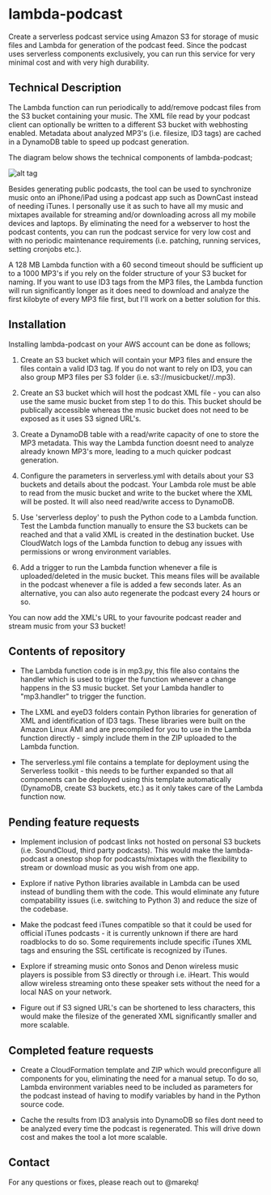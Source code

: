 lambda-podcast
==============


Create a serverless podcast service using Amazon S3 for storage of music files and Lambda for generation of the podcast feed. Since the podcast uses serverless components exclusively, you can run this service for very minimal cost and with very high durability.



Technical Description
---------------------


The Lambda function can run periodically to add/remove podcast files from the S3 bucket containing your music. The XML file read by your podcast client can optionally be written to a different S3 bucket with webhosting enabled. Metadata about analyzed MP3's (i.e. filesize, ID3 tags) are cached in a DynamoDB table to speed up podcast generation. 


The diagram below shows the technical components of lambda-podcast;


![alt tag](https://raw.githubusercontent.com/marekq/lambda-podcast/master/docs/1.png)


Besides generating public podcasts, the tool can be used to synchronize music onto an iPhone/iPad using a podcast app such as DownCast instead of needing iTunes. I personally use it as such to have all my music and mixtapes available for streaming and/or downloading across all my mobile devices and laptops. By eliminating the need for a webserver to host the podcast contents, you can run the podcast service for very low cost and with no periodic maintenance requirements (i.e. patching, running services, setting cronjobs etc.). 


A 128 MB Lambda function with a 60 second timeout should be sufficient up to a 1000 MP3's if you rely on the folder structure of your S3 bucket for naming. If you want to use ID3 tags from the MP3 files, the Lambda function will run significantly longer as it does need to download and analyze the first kilobyte of every MP3 file first, but I'll work on a better solution for this. 



Installation
------------


Installing lambda-podcast on your AWS account can be done as follows;


1. Create an S3 bucket which will contain your MP3 files and ensure the files contain a valid ID3 tag. If you do not want to rely on ID3, you can also group MP3 files per S3 folder (i.e. s3://musicbucket/<artist>/<track>.mp3).

2. Create an S3 bucket which will host the podcast XML file - you can also use the same music bucket from step 1 to do this. This bucket should be publically accessible whereas the music bucket does not need to be exposed as it uses S3 signed URL's. 

3. Create a DynamoDB table with a read/write capacity of one to store the MP3 metadata. This way the Lambda function doesnt need to analyze already known MP3's more, leading to a much quicker podcast generation. 

4. Configure the parameters in serverless.yml with details about your S3 buckets and details about the podcast. Your Lambda role must be able to read from the music bucket and write to the bucket where the XML will be posted. It will also need read/write access to DynamoDB. 

5. Use 'serverless deploy' to push the Python code to a Lambda function. Test the Lambda function manually to ensure the S3 buckets can be reached and that a valid XML is created in the destination bucket. Use CloudWatch logs of the Lambda function to debug any issues with permissions or wrong environment variables. 

6. Add a trigger to run the Lambda function whenever a file is uploaded/deleted in the music bucket. This means files will be  available in the podcast whenever a file is added a few seconds later. As an alternative, you can also auto regenerate the podcast every 24 hours or so. 


You can now add the XML's URL to your favourite podcast reader and stream music from your S3 bucket!



Contents of repository
----------------------


- The Lambda function code is in mp3.py, this file also contains the handler which is used to trigger the function whenever a change happens in the S3 music bucket. Set your Lambda handler to "mp3.handler" to trigger the function. 

- The LXML and eyeD3 folders contain Python libraries for generation of XML and identification of ID3 tags. These libraries were built on the Amazon Linux AMI and are precompiled for you to use in the Lambda function directly - simply include them in the ZIP uploaded to the Lambda function. 

- The serverless.yml file contains a template for deployment using the Serverless toolkit - this needs to be further expanded so that all components can be deployed using this template automatically (DynamoDB, create S3 buckets, etc.) as it only takes care of the Lambda function now. 



Pending feature requests
------------------------


- Implement inclusion of podcast links not hosted on personal S3 buckets (i.e. SoundCloud, third party podcasts). This would make the lambda-podcast a onestop shop for podcasts/mixtapes with the flexibility to stream or download music as you wish from one app. 

- Explore if native Python libraries available in Lambda can be used instead of bundling them with the code. This would eliminate any future compatability issues (i.e. switching to Python 3) and reduce the size of the codebase. 

- Make the podcast feed iTunes compatible so that it could be used for official iTunes podcasts - it is currently unknown if there are hard roadblocks to do so. Some requirements include specific iTunes XML tags and ensuring the SSL certificate is recognized by iTunes. 

- Explore if streaming music onto Sonos and Denon wireless music players is possible from S3 directly or through i.e. iHeart. This would allow wireless streaming onto these speaker sets without the need for a local NAS on your network.  

- Figure out if S3 signed URL's can be shortened to less characters, this would make the filesize of the generated XML significantly smaller and more scalable. 



Completed feature requests
--------------------------


- Create a CloudFormation template and ZIP which would preconfigure all components for you, eliminating the need for a manual setup. To do so, Lambda environment variables need to be included as parameters for the podcast instead of having to modify variables by hand in the Python source code.

- Cache the results from ID3 analysis into DynamoDB so files dont need to be analyzed every time the podcast is regenerated. This will drive down cost and makes the tool a lot more scalable.



Contact
-------


For any questions or fixes, please reach out to @marekq! 